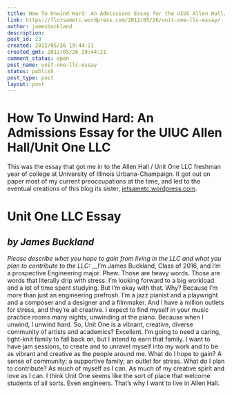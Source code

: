 ```yaml
---
title: How To Unwind Hard: An Admissions Essay for the UIUC Allen Hall/Unit One LLC
link: https://flotsametc.wordpress.com/2012/05/26/unit-one-llc-essay/
author: jamesbuckland
description: 
post_id: 23
created: 2012/05/26 19:44:21
created_gmt: 2012/05/26 19:44:21
comment_status: open
post_name: unit-one-llc-essay
status: publish
post_type: post
layout: post
---
```


# How To Unwind Hard: An Admissions Essay for the UIUC Allen Hall/Unit One LLC

This was the essay that got me in to the Allen Hall / Unit One LLC freshman year of college at University of Illinois Urbana-Champaign. It got out on paper most of my current preoccupations at the time, and led to the eventual creations of this blog its sister, [jetsametc.wordpress.com]( jetsametc.wordpress.com). 

# Unit One LLC Essay

## _by James Buckland_

_Please describe what you hope to gain from living in the LLC and what you plan to contribute to the LLC:_ __I’m James Buckland, Class of 2016, and I’m a prospective Engineering major. Phew. Those are heavy words. Those are words that literally drip with stress. I’m looking forward to a big workload and a lot of time spent studying. But I’m okay with that. Why? Because I’m more than just an engineering prefrosh. I’m a jazz pianist and a playwright and a composer and a designer and a filmmaker. And I have a million outlets for stress, and they’re all creative. I expect to find myself in your music practice rooms many nights, unwinding at the piano. Because when I unwind, I unwind hard. So, Unit One is a vibrant, creative, diverse community of artists and academics? Excellent. I’m going to need a caring, tight-knit family to fall back on, but I intend to earn that family. I want to have jam sessions, to create and to unravel myself into my work and to be as vibrant and creative as the people around me. What do I hope to gain? A sense of community; a supportive family; an outlet for stress. What do I plan to contribute? As much of myself as I can. As much of my creative spirit and love as I can. I think Unit One seems like the sort of place that welcome students of all sorts. Even engineers. That’s why I want to live in Allen Hall.